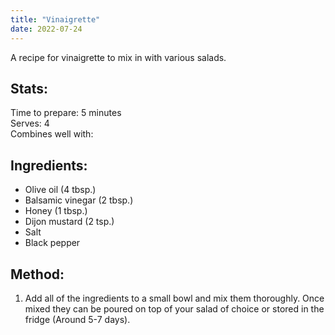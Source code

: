 ```yaml
---
title: "Vinaigrette"
date: 2022-07-24
---
```

A recipe for vinaigrette to mix in with various salads.

## Stats:
Time to prepare: 5 minutes  
Serves: 4  
Combines well with: 

## Ingredients:
- Olive oil (4 tbsp.)
- Balsamic vinegar (2 tbsp.)
- Honey (1 tbsp.)
- Dijon mustard (2 tsp.)
- Salt
- Black pepper

## Method:
1. Add all of the ingredients to a small bowl and mix them thoroughly. Once mixed they can be poured on top of your salad of choice or stored in the fridge (Around 5-7 days).
